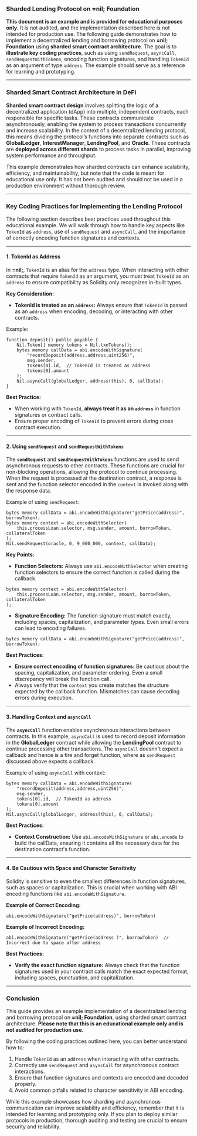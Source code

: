 ### **Sharded Lending Protocol on =nil; Foundation**

**This document is an example and is provided for educational purposes only.** It is not audited, and the implementation described here is not intended for production use. The following guide demonstrates how to implement a decentralized lending and borrowing protocol on **=nil; Foundation** using **sharded smart contract architecture**. The goal is to **illustrate key coding practices**, such as using `sendRequest`, `asyncCall`, `sendRequestWithTokens`, encoding function signatures, and handling `TokenId` as an argument of type `address`. The example should serve as a reference for learning and prototyping.

---

### **Sharded Smart Contract Architecture in DeFi**

**Sharded smart contract design** involves splitting the logic of a decentralized application (dApp) into multiple, independent contracts, each responsible for specific tasks. These contracts communicate asynchronously, enabling the system to process transactions concurrently and increase scalability. In the context of a decentralized lending protocol, this means dividing the protocol’s functions into separate contracts such as **GlobalLedger**, **InterestManager**, **LendingPool**, and **Oracle**. These contracts are **deployed across different shards** to process tasks in parallel, improving system performance and throughput.

This example demonstrates how sharded contracts can enhance scalability, efficiency, and maintainability, but note that the code is meant for educational use only. It has not been audited and should not be used in a production environment without thorough review.

---

### **Key Coding Practices for Implementing the Lending Protocol**

The following section describes best practices used throughout this educational example. We will walk through how to handle key aspects like `TokenId` as `address`, use of `sendRequest` and `asyncCall`, and the importance of correctly encoding function signatures and contexts.

---

#### **1. TokenId as Address**

In **=nil;**, `TokenId` is an alias for the `address` type. When interacting with other contracts that require `TokenId` as an argument, you must treat `TokenId` as an `address` to ensure compatibility as Solidity only recognizes in-built types.

**Key Consideration:**

- **TokenId is treated as an `address`:** Always ensure that `TokenId` is passed as an `address` when encoding, decoding, or interacting with other contracts.

Example:

```solidity
function deposit() public payable {
    Nil.Token[] memory tokens = Nil.txnTokens();
    bytes memory callData = abi.encodeWithSignature(
        "recordDeposit(address,address,uint256)",
        msg.sender,
        tokens[0].id,  // TokenId is treated as address
        tokens[0].amount
    );
    Nil.asyncCall(globalLedger, address(this), 0, callData);
}
```

**Best Practice:**

- When working with `TokenId`, **always treat it as an `address`** in function signatures or contract calls.
- Ensure proper encoding of `TokenId` to prevent errors during cross contract execution.

---

#### **2. Using `sendRequest` and `sendRequestWithTokens`**

The **`sendRequest`** and **`sendRequestWithTokens`** functions are used to send asynchronous requests to other contracts. These functions are crucial for non-blocking operations, allowing the protocol to continue processing. When the request is processed at the destination contract, a response is sent and the function selector encoded in the `context` is invoked along with the response data.

Example of using `sendRequest`:

```solidity
bytes memory callData = abi.encodeWithSignature("getPrice(address)", borrowToken);
bytes memory context = abi.encodeWithSelector(
    this.processLoan.selector, msg.sender, amount, borrowToken, collateralToken
);
Nil.sendRequest(oracle, 0, 9_000_000, context, callData);
```

**Key Points:**

- **Function Selectors:** Always use `abi.encodeWithSelector` when creating function selectors to ensure the correct function is called during the callback.

```solidity
bytes memory context = abi.encodeWithSelector(
    this.processLoan.selector, msg.sender, amount, borrowToken, collateralToken
);
```

- **Signature Encoding:** The function signature must match exactly, including spaces, capitalization, and parameter types. Even small errors can lead to encoding failures.

```solidity
bytes memory callData = abi.encodeWithSignature("getPrice(address)", borrowToken);
```

**Best Practices:**

- **Ensure correct encoding of function signatures:** Be cautious about the spacing, capitalization, and parameter ordering. Even a small discrepancy will break the function call.
- Always verify that the `context` you create matches the structure expected by the callback function. Mismatches can cause decoding errors during execution.

---

#### **3. Handling Context and `asyncCall`**

The **`asyncCall`** function enables asynchronous interactions between contracts. In this example, `asyncCall` is used to record deposit information in the **GlobalLedger** contract while allowing the **LendingPool** contract to continue processing other transactions. The `asyncCall` doesnn't expect a callback and hence is a fire and forget function, where as `sendRequest` discussed above expects a callback.

Example of using `asyncCall` with context:

```solidity
bytes memory callData = abi.encodeWithSignature(
    "recordDeposit(address,address,uint256)",
    msg.sender,
    tokens[0].id,  // TokenId as address
    tokens[0].amount
);
Nil.asyncCall(globalLedger, address(this), 0, callData);
```

**Best Practices:**

- **Context Construction:** Use `abi.encodeWithSignature` or `abi.encode` to build the callData, ensuring it contains all the necessary data for the destination contract's function.

---

#### **4. Be Cautious with Space and Character Sensitivity**

Solidity is sensitive to even the smallest differences in function signatures, such as spaces or capitalization. This is crucial when working with ABI encoding functions like `abi.encodeWithSignature`.

**Example of Correct Encoding:**

```solidity
abi.encodeWithSignature("getPrice(address)", borrowToken)
```

**Example of Incorrect Encoding:**

```solidity
abi.encodeWithSignature("getPrice(address )", borrowToken)  // Incorrect due to space after address
```

**Best Practices:**

- **Verify the exact function signature:** Always check that the function signatures used in your contract calls match the exact expected format, including spaces, punctuation, and capitalization.

---

### **Conclusion**

This guide provides an example implementation of a decentralized lending and borrowing protocol on **=nil; Foundation**, using sharded smart contract architecture. **Please note that this is an educational example only and is not audited for production use.**

By following the coding practices outlined here, you can better understand how to:

1. Handle `TokenId` as an `address` when interacting with other contracts.
2. Correctly use `sendRequest` and `asyncCall` for asynchronous contract interactions.
3. Ensure that function signatures and contexts are encoded and decoded properly.
4. Avoid common pitfalls related to character sensitivity in ABI encoding.

While this example showcases how sharding and asynchronous communication can improve scalability and efficiency, remember that it is intended for learning and prototyping only. If you plan to deploy similar protocols in production, thorough auditing and testing are crucial to ensure security and reliability.
